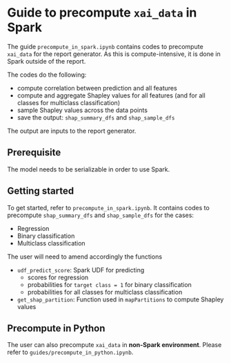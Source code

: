# Guide to precompute `xai_data` in Spark
The guide `precompute_in_spark.ipynb` contains codes to precompute `xai_data` for the report generator. As this is compute-intensive, it is done in Spark outside of the report.

The codes do the following:
- compute correlation between prediction and all features
- compute and aggregate Shapley values for all features (and for all classes for multiclass classification)
- sample Shapley values across the data points
- save the output: `shap_summary_dfs` and `shap_sample_dfs`

The output are inputs to the report generator.


## Prerequisite
The model needs to be serializable in order to use Spark.


## Getting started
To get started, refer to `precompute_in_spark.ipynb`. It contains codes to precompute `shap_summary_dfs` and `shap_sample_dfs` for the cases:
- Regression
- Binary classification
- Multiclass classification

The user will need to amend accordingly the functions
- `udf_predict_score`: Spark UDF for predicting
  - scores for regression
  - probabilities for `target class = 1` for binary classification
  - probabilities for all classes for multiclass classification
- `get_shap_partition`: Function used in `mapPartitions` to compute Shapley values


## Precompute in Python
The user can also precompute `xai_data` in **non-Spark environment**. Please refer to `guides/precompute_in_python.ipynb`.

